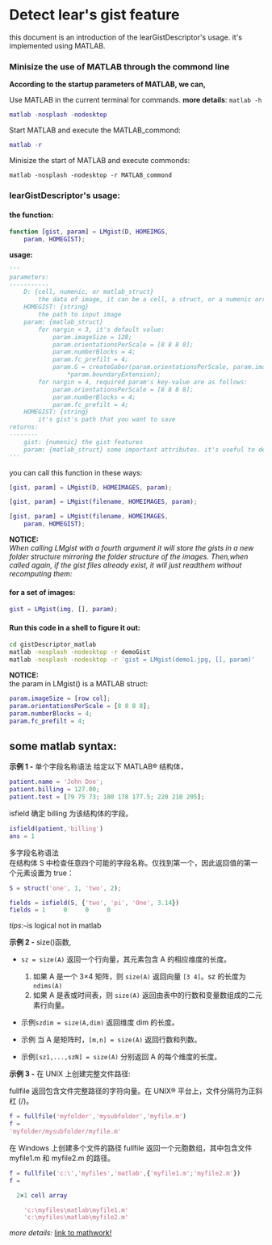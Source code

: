 # Detect lear's gist feature

this document is an introduction of the learGistDescriptor's usage. 
it's implemented using MATLAB.

### Minisize the use of MATLAB through the commond line ###

**According to the startup parameters of MATLAB, we can,**  

Use MATLAB in the current terminal for commands. __more details__: `matlab -h`

```matlab
matlab -nosplash -nodesktop
```

Start MATLAB and execute the MATLAB_commond:

```matlab
matlab -r
```

Minisize the start of MATLAB and execute commonds:

```
matlab -nosplash -nodesktop -r MATLAB_commond
```

### learGistDescriptor's usage:

#### the function:

```matlab
function [gist, param] = LMgist(D, HOMEIMGS,
    param, HOMEGIST);
```
**usage:**
```python
'''
parameters:
-----------
    D: {cell, numenic, or matlab_struct}
        the data of image, it can be a cell, a struct, or a numenic array.
    HOMEGIST: {string}
        the path to input image
    param: {matlab_struct}
        for nargin < 3, it's default value:
            param.imageSize = 128;
            param.orientationsPerScale = [8 8 8 8];
            param.numberBlocks = 4;
            param.fc_prefilt = 4;
            param.G = createGabor(param.orientationsPerScale, param.imageSize+2
                *param.boundaryExtension);
        for nargin = 4, required param's key-value are as follows:
            param.orientationsPerScale = [8 8 8 8];
            param.numberBlocks = 4;
            param.fc_prefilt = 4;
    HOMEGIST: {string}
        it's gist's path that you want to save
returns:
--------
    gist: {numenic} the gist features
    param: {matlab_struct} some important attributes. it's useful to debug
'''
```

you can call this function in these ways:

```matlab
[gist, param] = LMgist(D, HOMEIMAGES, param);

[gist, param] = LMgist(filename, HOMEIMAGES, param);

[gist, param] = LMgist(filename, HOMEIMAGES, 
    param, HOMEGIST);
```

**NOTICE:**  
_When calling LMgist with a fourth argument it will store the gists in a new folder structure mirroring the folder structure of the images. Then,when called again, if the gist files already exist, it will just readthem without recomputing them:_

#### for a set of images:

```matlab
gist = LMgist(img, [], param);
```

#### Run this code in a shell to figure it out:

```bash
cd gistDescriptor_matlab
matlab -nosplash -nodesktop -r demoGist
matlab -nosplash -nodesktop -r 'gist = LMgist(demo1.jpg, [], param)'
```

**NOTICE:**  
the param in LMgist() is a MATLAB struct:

```matlab
param.imageSize = [row col];
param.orientationsPerScale = [8 8 8 8];
param.numberBlocks = 4;
param.fc_prefilt = 4;
```
## some matlab syntax:

**示例 1 -** 单个字段名称语法
给定以下 MATLAB® 结构体，

```matlab
patient.name = 'John Doe';
patient.billing = 127.00;
patient.test = [79 75 73; 180 178 177.5; 220 210 205];
```

isfield 确定 billing 为该结构体的字段。

```matlab
isfield(patient,'billing')
ans = 1
```
多字段名称语法  
在结构体 S 中检查任意四个可能的字段名称。仅找到第一个，因此返回值的第一个元素设置为 true：

```matlab
S = struct('one', 1, 'two', 2);

fields = isfield(S, {'two', 'pi', 'One', 3.14})
fields = 1     0     0     0
```
*tips:*`~`is logical not in matlab

**示例 2 -** size()函数,

* `sz = size(A)` 返回一个行向量，其元素包含 A 的相应维度的长度。
    1. 如果 A 是一个 3×4 矩阵，则 `size(A)` 返回向量 `[3 4]`。sz 的长度为 `ndims(A)`
    2. 如果 A 是表或时间表，则 `size(A)` 返回由表中的行数和变量数组成的二元素行向量。
* 示例`szdim = size(A,dim)` 返回维度 dim 的长度。

* 示例 当 A 是矩阵时，`[m,n] = size(A)` 返回行数和列数。

* 示例`[sz1,...,szN] = size(A)` 分别返回 A 的每个维度的长度。

**示例 3 -** 在 UNIX 上创建完整文件路径:

fullfile 返回包含文件完整路径的字符向量。在 UNIX® 平台上，文件分隔符为正斜杠 (/)。
```matlab
f = fullfile('myfolder','mysubfolder','myfile.m')
f = 
'myfolder/mysubfolder/myfile.m'
```

在 Windows 上创建多个文件的路径
fullfile 返回一个元胞数组，其中包含文件 myfile1.m 和 myfile2.m 的路径。
```matlab
f = fullfile('c:\','myfiles','matlab',{'myfile1.m';'myfile2.m'})
f =

  2×1 cell array

    'c:\myfiles\matlab\myfile1.m'
    'c:\myfiles\matlab\myfile2.m'
```


*more details:* [link to mathwork!](https://ww2.mathworks.cn/help/matlab/index.html)